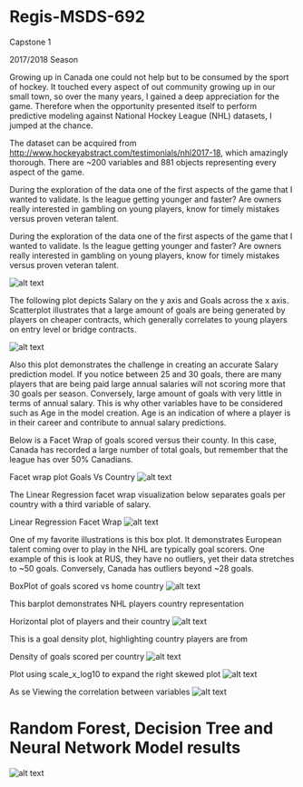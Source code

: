 # Regis-MSDS-692
Capstone 1

2017/2018 Season

Growing up in Canada one could not help but to be consumed by the sport of hockey.  It touched every aspect of out community growing up in our small town, so over the many years, I gained a deep appreciation for the game.  Therefore when the opportunity presented itself to perform predictive modeling against National Hockey League (NHL) datasets, I jumped at the chance. 

The dataset can be acquired from http://www.hockeyabstract.com/testimonials/nhl2017-18, which amazingly thorough.  There are  ~200 variables and 881 objects representing every aspect of the game. 

During the exploration of the data one of the first aspects of the game that I wanted to validate.  Is the league getting younger and faster?  Are owners really interested in gambling on young players, know for timely mistakes versus proven veteran talent.  

During the exploration of the data one of the first aspects of the game that I wanted to validate.  Is the league getting younger and faster?  Are owners really interested in gambling on young players, know for timely mistakes versus proven veteran talent.  

![alt text](https://github.com/smichael14/Regis-MSDS-692/blob/master/Histogram_age.png)


The following plot depicts Salary on the y axis and Goals across the x axis.  Scatterplot illustrates that a large amount of goals are being generated by players on cheaper contracts, which generally correlates to young players on entry level or bridge contracts. 

![alt text](https://github.com/smichael14/Regis-MSDS-692/blob/master/grtr_than_25_goals.png)


Also this plot demonstrates the challenge in creating an accurate Salary prediction model.  If you notice between 25 and 30 goals, there are many players that are being paid large annual salaries will not scoring more that 30 goals per season.  Conversely, large amount of goals with very little in terms of annual salary.  This is why other variables have to be considered such as Age in the model creation.  Age is an indication of where a player is in their career and contribute to annual salary predictions.



Below is a Facet Wrap of goals scored versus their county.  In this case, Canada has recorded a large number of total goals, but remember that the league has over 50% Canadians. 

Facet wrap plot Goals Vs Country
![alt text](https://github.com/smichael14/Regis-MSDS-692/blob/master/Facet_wrap_g_cnty.png)

The Linear Regression facet wrap visualization below separates goals per country with a third variable of salary.   

Linear Regression Facet Wrap
![alt text](https://github.com/smichael14/Regis-MSDS-692/blob/master/g_cntry.png)


One of my favorite illustrations is this box plot.  It demonstrates European talent coming over to play in the NHL are typically goal scorers.  One example of this is look at RUS, they have no outliers, yet their data stretches to ~50 goals.  Conversely, Canada has outliers beyond ~28 goals.

BoxPlot of goals scored vs home country
![alt text](https://github.com/smichael14/Regis-MSDS-692/blob/master/box_g_cnty.png)

This barplot demonstrates NHL players country representation

Horizontal plot of players and their country
![alt text](https://github.com/smichael14/Regis-MSDS-692/blob/master/Players_cnty.png)


This is a goal density plot, highlighting country players are from

Density of goals scored per country
![alt text](https://github.com/smichael14/Regis-MSDS-692/blob/master/density.png)


Plot using scale_x_log10 to expand the right skewed plot
![alt text](https://github.com/smichael14/Regis-MSDS-692/blob/master/TOI_g.png)

As se
Viewing the correlation between variables
![alt text](https://github.com/smichael14/Regis-MSDS-692/blob/master/corr.png)


# Random Forest, Decision Tree and Neural Network Model results

![alt text](https://github.com/smichael14/Regis-MSDS-692/blob/master/results.png)



